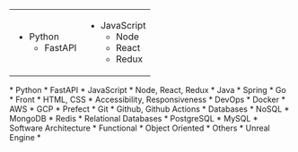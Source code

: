 <table>
<tr>
  <td>
  <ul>
    <li>
      <span>Python</span> 
      <ul>
        <li>FastAPI</li>
      </ul>
    </li>
  </ul>
  </td>
  <td>
    <ul>
    <li>JavaScript <ul>
      <li>Node</li>
      <li>React</li>
      <li>Redux</li>
    </ul></li>
    </ul>
  </td>
</tr>
</table>
* Python
  * FastAPI 
* JavaScript
  * Node, React, Redux
* Java
  * Spring
* Go
* Front
  * HTML, CSS
  * Accessibility, Responsiveness
* DevOps
  * Docker
  * AWS
  * GCP
  * Prefect
* Git
  * Github, Github Actions
* Databases
  * NoSQL
    * MongoDB
    * Redis
  * Relational Databases
    * PostgreSQL
    * MySQL
* Software Architecture
  * Functional
  * Object Oriented
* Others
  * Unreal Engine
  *

